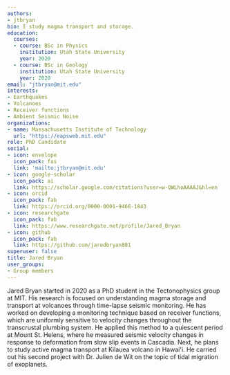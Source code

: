 ```yaml
---
authors:
- jtbryan
bio: I study magma transport and storage.
education:
  courses:
  - course: BSc in Physics
    institution: Utah State University
    year: 2020
  - course: BSc in Geology
    institution: Utah State University
    year: 2020
email: "jtbryan@mit.edu"
interests:
- Earthquakes
- Volcanoes
- Receiver functions
- Ambient Seismic Noise
organizations:
- name: Massachusetts Institute of Technology
  url: "https://eapsweb.mit.edu"
role: PhD Candidate
social:
- icon: envelope
  icon_pack: fas
  link: 'mailto:jtbryan@mit.edu'
- icon: google-scholar
  icon_pack: ai
  link: https://scholar.google.com/citations?user=w-QWLhoAAAAJ&hl=en
- icon: orcid
  icon_pack: fab
  link: https://orcid.org/0000-0001-9466-1843
- icon: researchgate
  icon_pack: fab
  link: https://www.researchgate.net/profile/Jared_Bryan
- icon: github
  icon_pack: fab
  link: https://github.com/jaredbryan881
superuser: false
title: Jared Bryan
user_groups:
- Group members
---
```


Jared Bryan started in 2020 as a PhD student in the Tectonophysics group at MIT. His research is focused on understanding magma storage and transport at volcanoes through time-lapse seismic monitoring. He has worked on developing a monitoring technique based on receiver functions, which are uniformly sensitive to velocity changes throughout the transcrustal plumbing system. He applied this method to a quiescent period at Mount St. Helens, where he measured seismic velocity changes in response to deformation from slow slip events in Cascadia. Next, he plans to study active magma transport at Kilauea volcano in Hawai'i. He carried out his second project with Dr. Julien de Wit on the topic of tidal migration of exoplanets.
